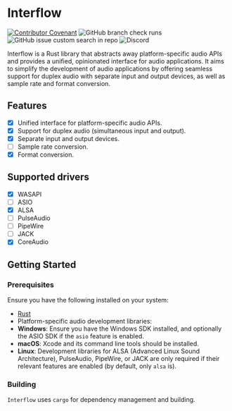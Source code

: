 # Interflow

[![Contributor Covenant](https://img.shields.io/badge/Contributor%20Covenant-2.1-4baaaa.svg)](CODE_OF_CONDUCT.md)
![GitHub branch check runs](https://img.shields.io/github/check-runs/SolarLiner/interflow/main)
![GitHub issue custom search in repo](https://img.shields.io/github/issues-search/SolarLiner/interflow?query=is%3Aissue%20state%3Aopen&label=issues)
![Discord](https://img.shields.io/discord/590254806208217089?label=RustAudio%20on%20Discord)

Interflow is a Rust library that abstracts away platform-specific audio APIs
and provides a unified, opinionated interface for audio applications. It aims
to simplify the development of audio applications by offering seamless support
for duplex audio with separate input and output devices, as well as sample rate
and format conversion.

## Features

- [x] Unified interface for platform-specific audio APIs.
- [x] Support for duplex audio (simultaneous input and output).
- [x] Separate input and output devices.
- [ ] Sample rate conversion.
- [x] Format conversion.

## Supported drivers

- [x] WASAPI
- [ ] ASIO
- [x] ALSA
- [ ] PulseAudio
- [ ] PipeWire
- [ ] JACK
- [x] CoreAudio

## Getting Started

### Prerequisites

Ensure you have the following installed on your system:

- [Rust](https://www.rust-lang.org/tools/install)
- Platform-specific audio development libraries:
- **Windows**: Ensure you have the Windows SDK installed, and optionally the
  ASIO SDK if the `asio` feature is enabled.
- **macOS**: Xcode and its command line tools should be installed.
- **Linux**: Development libraries for ALSA (Advanced Linux Sound
  Architecture), PulseAudio, PipeWire, or JACK are only required if their
  relevant features are enabled (by default, only `alsa` is).

### Building

`Interflow` uses `cargo` for dependency management and building.
